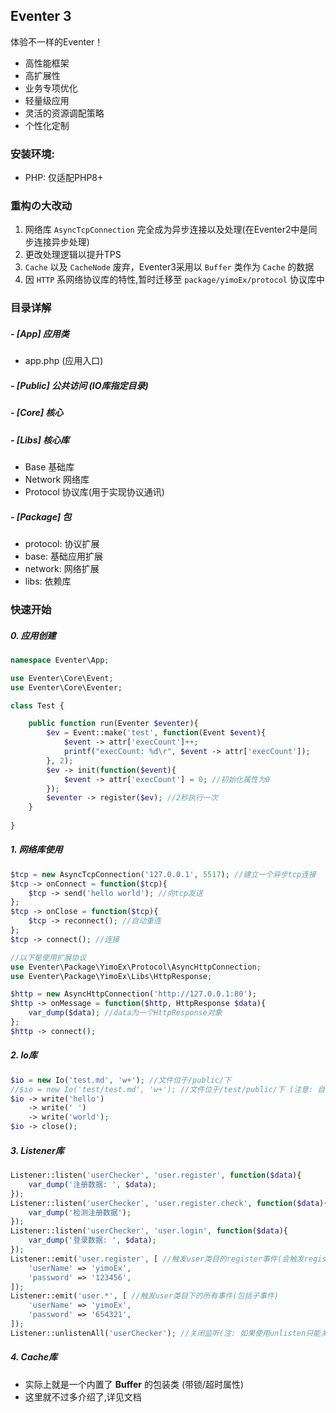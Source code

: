 ## Eventer 3

体验不一样的Eventer！

- 高性能框架
- 高扩展性
- 业务专项优化
- 轻量级应用
- 灵活的资源调配策略
- 个性化定制



### 安装环境:

- PHP: 仅适配PHP8+



### 重构の大改动

1. 网络库 `AsyncTcpConnection` 完全成为异步连接以及处理(在Eventer2中是同步连接异步处理)
2. 更改处理逻辑以提升TPS
3. `Cache` 以及 `CacheNode` 废弃，Eventer3采用以 `Buffer` 类作为 `Cache` 的数据
4. 因 `HTTP` 系网络协议库的特性,暂时迁移至 `package/yimoEx/protocol` 协议库中



### 目录详解

##### - [App] 应用类

- app.php (应用入口)

##### - [Public] 公共访问 (IO库指定目录)

##### - [Core] 核心

##### - [Libs] 核心库

 - Base 基础库
 - Network 网络库
 - Protocol 协议库(用于实现协议通讯)

##### - [Package] 包

- protocol: 协议扩展
- base: 基础应用扩展
- network: 网络扩展
- libs: 依赖库




### 快速开始

##### 0. 应用创建

```PHP
namespace Eventer\App;

use Eventer\Core\Event;
use Eventer\Core\Eventer;

class Test {

    public function run(Eventer $eventer){
    	$ev = Event::make('test', function(Event $event){
			$event -> attr['execCount']++;
        	printf("execCount: %d\r", $event -> attr['execCount']);
    	}, 2);
    	$ev -> init(function($event){
        	$event -> attr['execCount'] = 0; //初始化属性为0
    	});
    	$eventer -> register($ev); //2秒执行一次
    }
 
}
```

##### 1. 网络库使用

```PHP
$tcp = new AsyncTcpConnection('127.0.0.1', 5517); //建立一个异步tcp连接
$tcp -> onConnect = function($tcp){
	$tcp -> send('hello world'); //向tcp发送
};
$tcp -> onClose = function($tcp){
	$tcp -> reconnect(); //自动重连
};
$tcp -> connect(); //连接

//以下是使用扩展协议
use Eventer\Package\YimoEx\Protocol\AsyncHttpConnection;
use Eventer\Package\YimoEx\Libs\HttpResponse;

$http = new AsyncHttpConnection('http://127.0.0.1:80');
$http -> onMessage = function($http, HttpResponse $data){
    var_dump($data); //data为一个HttpResponse对象
};
$http -> connect();
```

##### 2. Io库

```PHP
$io = new Io('test.md', 'w+'); //文件位于/public/下
//$io = new Io('test/test.md', 'w+'); //文件位于/test/public/下 (注意: 自动创建目录的功能仅单层)
$io -> write('hello')
    -> write(' ')
    -> write('world');
$io -> close();
```

##### 3. Listener库

```PHP
Listener::listen('userChecker', 'user.register', function($data){
    var_dump('注册数据: ', $data);
});
Listener::listen('userChecker', 'user.register.check', function($data){
    var_dump('检测注册数据');
});
Listener::listen('userChecker', 'user.login', function($data){
    var_dump('登录数据: ', $data);
});
Listener::emit('user.register', [ //触发user类目的register事件(会触发register类目下的所有事件,比如以上监听的check事件)
    'userName' => 'yimoEx',
    'password' => '123456',
]);
Listener::emit('user.*', [ //触发user类目下的所有事件(包括子事件)
    'userName' => 'yimoEx',
    'password' => '654321',
]);
Listener::unlistenAll('userChecker'); //关闭监听(注: 如果使用unlisten只能关闭一个userChecker)
```

##### 4. Cache库

- 实际上就是一个内置了 **Buffer** 的包装类 (带锁/超时属性)
- 这里就不过多介绍了,详见文档
